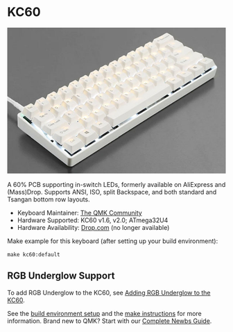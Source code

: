 # KC60

![KC60](https://raw.githubusercontent.com/noroadsleft/qmk_images/master/keyboards/kc60/kc60.jpg)

A 60% PCB supporting in-switch LEDs, formerly available on AliExpress and (Mass)Drop. Supports ANSI, ISO, split Backspace, and both standard and Tsangan bottom row layouts.

* Keyboard Maintainer: [The QMK Community](https://github.com/qmk)
* Hardware Supported: KC60 v1.6, v2.0; ATmega32U4
* Hardware Availability: [Drop.com](https://drop.com/buy/kc60-mechanical-keyboard?mode=guest_open) (no longer available)

Make example for this keyboard (after setting up your build environment):

    make kc60:default

## RGB Underglow Support

To add RGB Underglow to the KC60, see [Adding RGB Underglow to the KC60](mod_rgb_underglow.md).

See the [build environment setup](https://docs.qmk.fm/#/getting_started_build_tools) and the [make instructions](https://docs.qmk.fm/#/getting_started_make_guide) for more information. Brand new to QMK? Start with our [Complete Newbs Guide](https://docs.qmk.fm/#/newbs).
